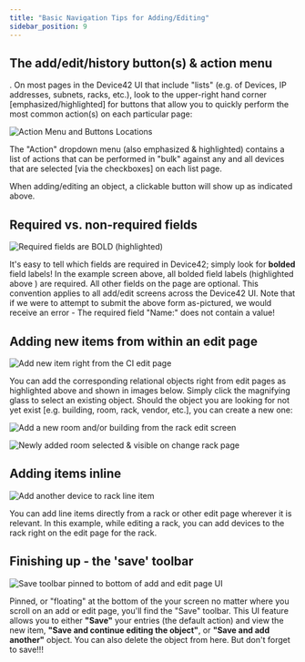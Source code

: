 ```yaml
---
title: "Basic Navigation Tips for Adding/Editing"
sidebar_position: 9
---
```


## The add/edit/history button(s) & action menu
.
On most pages in the Device42 UI that include "lists" (e.g. of Devices, IP addresses, subnets, racks, etc.), look to the upper-right hand corner \[emphasized/highlighted\] for buttons that allow you to quickly perform the most common action(s) on each particular page:

![Action Menu and Buttons Locations](/assets/images/action_menu_buttons-HL.png)

The "Action" dropdown menu (also emphasized & highlighted) contains a list of actions that can be performed in "bulk" against any and all devices that are selected \[via the checkboxes\] on each list page.

When adding/editing an object, a clickable button will show up as indicated above.

## Required vs. non-required fields

![Required fields are BOLD (highlighted)](/assets/images/required_fields-HL.png)

It's easy to tell which fields are required in Device42; simply look for **bolded** field labels! In the example screen above, all bolded field labels (highlighted above ) are required. All other fields on the page are optional. This convention applies to all add/edit screens across the Device42 UI. Note that if we were to attempt to submit the above form as-pictured, we would receive an error - The required field "Name:" does not contain a value!

## Adding new items from within an edit page

![Add new item right from the CI edit page](/assets/images/add_new_CI_from_lookup_page_while_editing.png)

You can add the corresponding relational objects right from edit pages as highlighted above and shown in images below. Simply click the magnifying glass to select an existing object. Should the object you are looking for not yet exist \[e.g. building, room, rack, vendor, etc.\], you can create a new one:

![Add a new room and/or building from the rack edit screen](/assets/images/add_room_and_building_from_change_rack_screen.png)

![Newly added room selected & visible on change rack page](/assets/images/newly_added_room_highlighted_on_rack_edit_page.png)

## Adding items inline

![Add another device to rack line item](/assets/images/add_another_line_item_racked_device.png)

You can add line items directly from a rack or other edit page wherever it is relevant. In this example, while editing a rack, you can add devices to the rack right on the edit page for the rack.

## Finishing up - the 'save' toolbar

![Save toolbar pinned to bottom of add and edit page UI](/assets/images/pinned_save_toolbar_bottom_of_d42_UI.png)

Pinned, or "floating" at the bottom of the your screen no matter where you scroll on an add or edit page, you'll find the "Save" toolbar. This UI feature allows you to either **"Save"** your entries (the default action) and view the new item, **"Save and continue editing the object"**, or **"Save and add another"** object. You can also delete the object from here. But don't forget to save!!!
